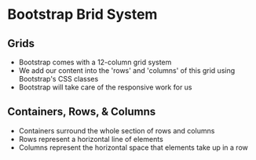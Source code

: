 # Bootstrap Brid System

## Grids
* Bootstrap comes with a 12-column grid system
* We add our content into the 'rows' and 'columns' of this grid using Bootstrap's CSS classes
* Bootstrap will take care of the responsive work for us

## Containers, Rows, & Columns
* Containers surround the whole section of rows and columns
* Rows represent a horizontal line of elements
* Columns represent the horizontal space that elements take up in a row
